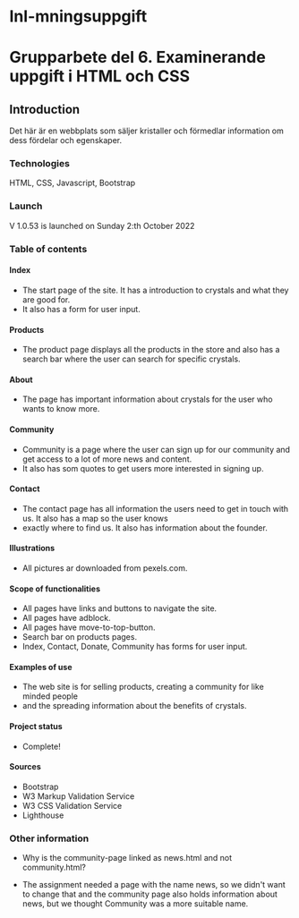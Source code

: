 # Inl-mningsuppgift
# Grupparbete del 6. Examinerande uppgift i HTML och CSS

## Introduction
Det här är en webbplats som säljer kristaller och förmedlar information om dess fördelar och egenskaper.

### Technologies
HTML, CSS, Javascript, Bootstrap

### Launch
V 1.0.53 is launched on Sunday 2:th October 2022

### Table of contents

#### Index
* The start page of the site. It has a introduction to crystals and what they are good for.
* It also has a form for user input.
    
#### Products
* The product page displays all the products in the store and also has a search bar where the
user can search for specific crystals.

#### About
* The page has important information about crystals for the user who wants to know more.

#### Community
* Community is a page where the user can sign up for our community and get access to a lot of more news and content.
* It also has som quotes to get users more interested in signing up.

#### Contact
* The contact page has all information the users need to get in touch with us. It also has a map so the user knows 
* exactly where to find us. It also has information about the founder. 

#### Illustrations
* All pictures ar downloaded from pexels.com.

#### Scope of functionalities 
* All pages have links and buttons to navigate the site.
* All pages have adblock.
* All pages have move-to-top-button.
* Search bar on products pages.
* Index, Contact, Donate, Community has forms for user input.

#### Examples of use
* The web site is for selling products, creating a community for like minded people
* and the spreading information about the benefits of crystals.

#### Project status 
* Complete!

#### Sources
* Bootstrap
* W3 Markup Validation Service
* W3 CSS Validation Service
* Lighthouse
    
### Other information
* Why is the community-page linked as news.html and not community.html?
- The assignment needed a page with the name news, so we didn't want to change that
and the community page also holds information about news, but we thought Community was a more suitable name.